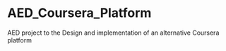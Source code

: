 # AED_Coursera_Platform
AED project to the Design and implementation of an alternative Coursera platform
